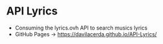 # API Lyrics
* Consuming the lyrics.ovh API to search musics lyrics
* GitHub Pages -> https://davilacerda.github.io/API-Lyrics/
